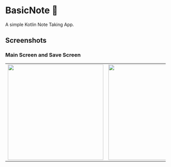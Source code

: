 # BasicNote 📒

A simple Kotlin Note Taking App.

## Screenshots

### Main Screen and Save Screen

<table>
  <tr>
    <td><img src="images/ssMainPage.png.png" width="300"/></td>
    <td><img src="images/SsSavePage.png.png" width="300"/></td>
  </tr>
</table>
